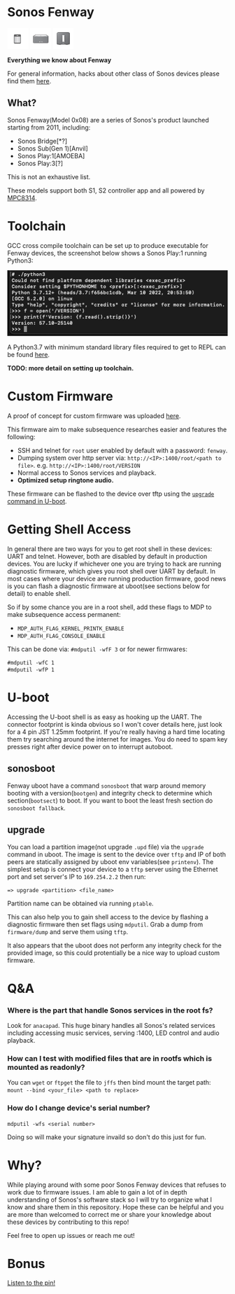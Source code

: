 # Sonos Fenway

![img](firmware/rootfs/57.10-25140/opt/htdocs/img/icon-S1.png)
![img](firmware/rootfs/57.10-25140/opt/htdocs/img/icon-S3.png)
![img](firmware/rootfs/57.10-25140/opt/htdocs/img/icon-Sub.png)

**Everything we know about Fenway**

For general information, hacks about other class of Sonos devices please find them [here](https://github.com/Sonoisseurs/sonor).

## What?

Sonos Fenway(Model 0x08) are a series of Sonos's product launched starting from 2011, including:

* Sonos Bridge[*?]
* Sonos Sub(Gen 1)[Anvil]
* Sonos Play:1[AMOEBA]
* Sonos Play:3[?]

This is not an exhaustive list.

These models support both S1, S2 controller app and all powered by [MPC8314](https://www.nxp.com/docs/en/data-sheet/MPC8314EEC.pdf).

# Toolchain

GCC cross compile toolchain can be set up to produce executable for Fenway devices, the screenshot below shows a Sonos Play:1 running Python3:

![img](misc/python3.7/running_py.png)

A Python3.7 with minimum standard library files required to get to REPL can be found [here](misc/python3.7/).

__TODO: more detail on setting up toolchain.__

# Custom Firmware

A proof of concept for custom firmware was uploaded [here](https://github.com/trulyspinach/sonos-fenway/tree/main/custom).

This firmware aim to make subsequence researches easier and features the following:
* SSH and telnet for `root` user enabled by default with a password: `fenway`.
* Dumping system over http server via: `http://<IP>:1400/root/<path to file>`. e.g. `http://<IP>:1400/root/VERSION`
* Normal access to Sonos services and playback.
* __Optimized setup ringtone audio.__

These firmware can be flashed to the device over tftp using the [`upgrade` command in U-boot](https://github.com/trulyspinach/sonos-fenway#upgrade).

# Getting Shell Access

In general there are two ways for you to get root shell in these devices: UART and telnet. However, both are disabled by default in production devices. You are lucky if whichever one you are trying to hack are running diagnostic firmware, which gives you root shell over UART by default. In most cases where your device are running production firmware, good news is you can flash a diagnostic firmware at uboot(see sections below for detail) to enable shell.

So if by some chance you are in a root shell, add these flags to MDP to make subsequence access permanent:
* `MDP_AUTH_FLAG_KERNEL_PRINTK_ENABLE`
* `MDP_AUTH_FLAG_CONSOLE_ENABLE`

This can be done via: 
`#mdputil -wfF 3`
or for newer firmwares:
```
#mdputil -wfC 1
#mdputil -wfP 1
```

# U-boot
Accessing the U-boot shell is as easy as hooking up the UART. The connector footprint is kinda obvious so I won't cover details here, just look for a 4 pin JST 1.25mm footprint. If you're really having a hard time locating them try searching around the internet for images. You do need to spam key presses right after device power on to interrupt autoboot.

## sonosboot
Fenway uboot have a command `sonosboot` that warp around memory booting with a version(`bootgen`) and integrity check to determine which section(`bootsect`) to boot. If you want to boot the least fresh section do `sonosboot fallback`.

## upgrade
You can load a partition image(not upgrade `.upd` file) via the `upgrade` command in uboot. The image is sent to the device over `tftp` and IP of both peers are statically assigned by uboot env variables(see `printenv`). The simplest setup is connect your device to a `tftp` server using the Ethernet port and set server's IP to `169.254.2.2` then run:
```
=> upgrade <partition> <file_name>
```
Partition name can be obtained via running `ptable`. 

This can also help you to gain shell access to the device by flashing a diagnostic firmware then set flags using `mdputil`. Grab a dump from `firmware/dump` and serve them using `tftp`.

It also appears that the uboot does not perform any integrity check for the provided image, so this could protentially be a nice way to upload custom firmware.

# Q&A
### Where is the part that handle Sonos services in the root fs?
Look for `anacapad`. This huge binary handles all Sonos's related services including accessing music services, serving <ip>:1400, LED control and audio playback.
  
### How can I test with modified files that are in rootfs which is mounted as readonly?
You can `wget` or `ftpget` the file to `jffs` then bind mount the target path: `mount --bind <your_file> <path to replace>`

### How do I change device's serial number?
`mdputil -wfs <serial number>`
  
Doing so will make your signature invaild so don't do this just for fun. 
  
# Why?

While playing around with some poor Sonos Fenway devices that refuses to work due to firmware issues. I am able to gain a lot of in depth understanding of Sonos's software stack so I will try to organize what I know and share them in this repository. Hope these can be helpful and you are more than welcomed to correct me or share your knowledge about these devices by contributing to this repo!

Feel free to open up issues or reach me out!

# Bonus
[Listen to the pin!](firmware/rootfs/57.10-25140/opt/buzzers/100.mp3)
